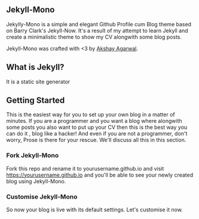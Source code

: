 ## Jekyll-Mono

Jekylly-Mono is a simple and elegant Github Profile cum Blog theme based on Barry Clark's Jekyll-Now. It's a result of my attempt to learn Jekyll and create a minimalistic theme to show my CV alongwith some blog posts.

Jekyll-Mono was crafted with <3 by [Akshay Agarwal](https://github.com/AkshayAgarwal007).

## What is Jekyll?

It is a static site generator

## Getting Started

This is the easiest way for you to set up your own blog in a matter of minutes. If you are a programmer and you want a blog where alongwith some posts you also want to put up your CV then this is the best way you can do it , blog like a hacker! And even if you are not a programmer, don't worry, Prose is there for your rescue. We'll discuss all this in this section.

### Fork Jekyll-Mono

Fork this repo and rename it to yourusername.github.io and visit https://yourusername.github.io and you'll be able to see your newly created blog using Jekyll-Mono.

### Customise Jekyll-Mono 

So now your blog is live with its default settings. Let's customise it now.

 